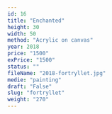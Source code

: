 ```yaml
---
id: 16
title: "Enchanted"
height: 30
width: 50
method: "Acrylic on canvas"
year: 2018
price: "1500"
exPrice: "1500"
status: ""
fileName: "2018-fortryllet.jpg"
medie: "painting"
draft: "False"
slug: "fortryllet"
weight: "270"
---
```

